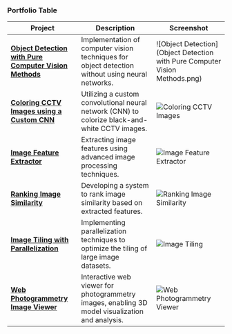 ### Portfolio Table

| Project | Description | Screenshot |
|---|---|---|
| **[Object Detection with Pure Computer Vision Methods](https://www.kaggle.com/code/leonanvasconcelos/object-detection-with-pure-computer-vision)** | Implementation of computer vision techniques for object detection without using neural networks. | ![Object Detection](Object Detection with Pure Computer Vision Methods.png) |
| **[Coloring CCTV Images using a Custom CNN](https://www.kaggle.com/code/leonanvasconcelos/coloring-cctv-images-using-cnn)** | Utilizing a custom convolutional neural network (CNN) to colorize black-and-white CCTV images. | ![Coloring CCTV Images](https://via.placeholder.com/300x200?text=Coloring+CCTV+Images+Screenshot) |
| **[Image Feature Extractor](https://www.kaggle.com/code/leonanvasconcelos/image-feature-extractor)** | Extracting image features using advanced image processing techniques. | ![Image Feature Extractor](https://via.placeholder.com/300x200?text=Image+Feature+Extractor+Screenshot) |
| **[Ranking Image Similarity](https://www.kaggle.com/leonanvasconcelos/ranking-image-similarity)** | Developing a system to rank image similarity based on extracted features. | ![Ranking Image Similarity](https://via.placeholder.com/300x200?text=Ranking+Image+Similarity+Screenshot) |
| **[Image Tiling with Parallelization](https://www.kaggle.com/leonanvasconcelos/image-tiling-with-parallelization)** | Implementing parallelization techniques to optimize the tiling of large image datasets. | ![Image Tiling](https://via.placeholder.com/300x200?text=Image+Tiling+Screenshot) |
| **[Web Photogrammetry Image Viewer](https://leonanucm.github.io/Photogrametry-Web-Viewer)** | Interactive web viewer for photogrammetry images, enabling 3D model visualization and analysis. | ![Web Photogrammetry Viewer](https://via.placeholder.com/300x200?text=Photogrammetry+Viewer+Screenshot) |
